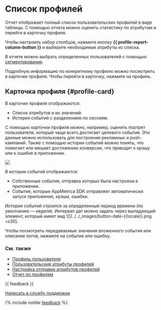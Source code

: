 # Список профилей

Отчет отображает полный список пользовательских профилей в виде таблицы. С помощью отчета можно оценить статистику по атрибутам и перейти в карточку профиля.

Чтобы настроить набор столбцов, нажмите кнопку **{{ profile-report-column-button }}** и выберите необходимые атрибуты из списка.

В отчете можно выбрать определенных пользователей с помощью [сегментирования](segmentation.md).

Подробную информацию по конкретному профилю можно посмотреть в карточке профиля. Чтобы перейти в карточку, нажмите на профиль.

## Карточка профиля {#profile-card}

В карточке профиля отображаются:

- Список атрибутов и их значений.
- История событий с разделением по сессиям.

С помощью карточки профиля можно, например, оценить портрет пользователя, который чаще всего достигает целевого события. Эти данные можно использовать для построения рекламных и push-кампаний. Также с помощью истории событий можно понять, что помогает или мешает достижению конверсии, что приводит к крэшу или к ошибке в приложении.

![](https://yastatic.net/s3/doc-binary/src/dev/appmetrica/{{locale}}/images/mobile-reports/profile-card.png)

В истории событий отображаются:

- Собственные события, отправка которых была настроена в приложении.
- События, которые AppMetrica SDK отправляет автоматически: запуск приложения, крэши, ошибки.

История событий строится за определенный период времени (по умолчанию — неделя). Интервал дат можно задать через выпадающий элемент, который имеет вид ![](../../_images/button-date-{{locale}}.png =x30).

Чтобы посмотреть передаваемые значения вложенного события или описание логов, нажмите на событие или ошибку.

### См. также

- [Профиль пользователя](../data-collection/about-profiles.md)
- [Пользовательские атрибуты профилей](../data-collection/profile-attributes.md)
- [Настройка отправки атрибутов профилей](../data-collection/about-profiles.md#profile-settings)
- [Отчет по профилям](profile-report.md)

{{ feedback }}

<a href="../troubleshooting/feedback-new.html">
  <span class="button">Написать в службу поддержки</span>
</a>

{% include notitle [feedback](../_includes/feedback-button.md) %}

